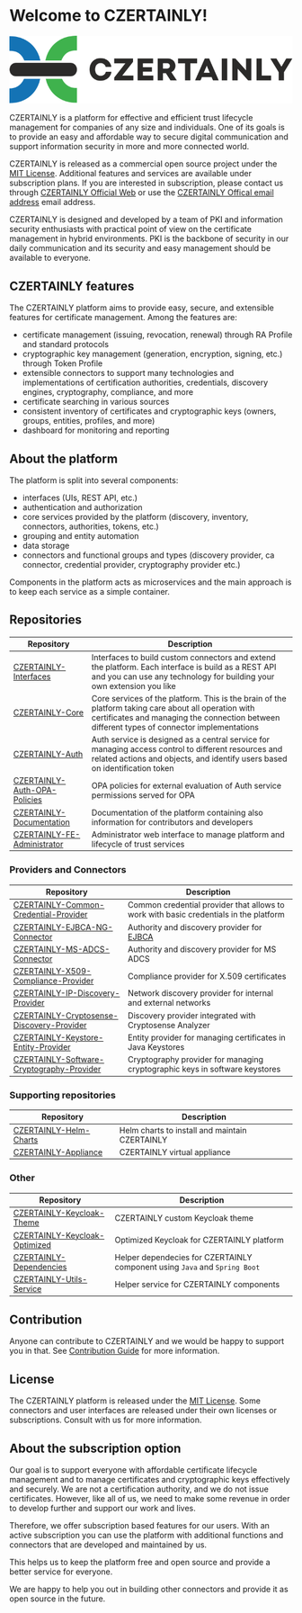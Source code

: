 # Welcome to CZERTAINLY!

![CZERTAINLY-logo](czertainly-logo/czertainly_color_H.svg)

CZERTAINLY is a platform for effective and efficient trust lifecycle management for companies of any size and individuals. One of its goals is to provide an easy and affordable way to secure digital communication and support information security in more and more connected world.

CZERTAINLY is released as a commercial open source project under the [MIT License](LICENSE.md).
Additional features and services are available under subscription plans. If you are interested in subscription, please contact us through [CZERTAINLY Official Web](https://www.czertainly.com) or use the [CZERTAINLY Offical email address](mailto:getinfo@czertainly.com) email address.

CZERTAINLY is designed and developed by a team of PKI and information security enthusiasts with practical point of view on the certificate management in hybrid environments. PKI is the backbone of security in our daily communication and its security and easy management should be available to everyone.

## CZERTAINLY features

The CZERTAINLY platform aims to provide easy, secure, and extensible features for certificate management. Among the features are:
- certificate management (issuing, revocation, renewal) through RA Profile and standard protocols
- cryptographic key management (generation, encryption, signing, etc.) through Token Profile
- extensible connectors to support many technologies and implementations of certification authorities, credentials, discovery engines, cryptography, compliance, and more
- certificate searching in various sources
- consistent inventory of certificates and cryptographic keys (owners, groups, entities, profiles, and more)
- dashboard for monitoring and reporting

## About the platform

The platform is split into several components:
- interfaces (UIs, REST API, etc.)
- authentication and authorization
- core services provided by the platform (discovery, inventory, connectors, authorities, tokens, etc.)
- grouping and entity automation
- data storage
- connectors and functional groups and types (discovery provider, ca connector, credential provider, cryptography provider etc.)

Components in the platform acts as microservices and the main approach is to keep each service as a simple container. 

## Repositories

| Repository                                                                                  | Description                                                                                                                                                                                         |
|---------------------------------------------------------------------------------------------|-----------------------------------------------------------------------------------------------------------------------------------------------------------------------------------------------------|
| [CZERTAINLY-Interfaces](https://github.com/3KeyCompany/CZERTAINLY-Interfaces)               | Interfaces to build custom connectors and extend the platform. Each interface is build as a REST API and you can use any technology for building your own extension you like                        |
| [CZERTAINLY-Core](https://github.com/3KeyCompany/CZERTAINLY-Core)                           | Core services of the platform. This is the brain of the platform taking care about all operation with certificates and managing the connection between different types of connector implementations |
| [CZERTAINLY-Auth](https://github.com/3KeyCompany/CZERTAINLY-Auth)                           | Auth service is designed as a central service for managing access control to different resources and related actions and objects, and identify users based on identification token                  |
| [CZERTAINLY-Auth-OPA-Policies](https://github.com/3KeyCompany/CZERTAINLY-Auth-OPA-Policies) | OPA policies for external evaluation of Auth service permissions served for OPA                                                                                                                     |
| [CZERTAINLY-Documentation](https://github.com/3KeyCompany/CZERTAINLY-Documentation)         | Documentation of the platform containing also information for contributors and developers                                                                                                           |
| [CZERTAINLY-FE-Administrator](https://github.com/3KeyCompany/CZERTAINLY-FE-Administrator)   | Administrator web interface to manage platform and lifecycle of trust services                                                                                                                      |

### Providers and Connectors

| Repository                                                                                                            | Description                                                                           |
|-----------------------------------------------------------------------------------------------------------------------|---------------------------------------------------------------------------------------|
| [CZERTAINLY-Common-Credential-Provider](https://github.com/3KeyCompany/CZERTAINLY-Common-Credential-Provider)         | Common credential provider that allows to work with basic credentials in the platform |
| [CZERTAINLY-EJBCA-NG-Connector](https://github.com/3KeyCompany/CZERTAINLY-EJBCA-NG-Connector)                         | Authority and discovery provider for [EJBCA](https://www.ejbca.org/)                  |
| [CZERTAINLY-MS-ADCS-Connector](https://github.com/3KeyCompany/CZERTAINLY-MS-ADCS-Connector)                           | Authority and discovery provider for MS ADCS                                          |
| [CZERTAINLY-X509-Compliance-Provider](https://github.com/3KeyCompany/CZERTAINLY-X509-Compliance-Provider)             | Compliance provider for X.509 certificates                                            |
| [CZERTAINLY-IP-Discovery-Provider](https://github.com/3KeyCompany/CZERTAINLY-IP-Discovery-Provider)                   | Network discovery provider for internal and external networks                         |
| [CZERTAINLY-Cryptosense-Discovery-Provider](https://github.com/3KeyCompany/CZERTAINLY-Cryptosense-Discovery-Provider) | Discovery provider integrated with Cryptosense Analyzer                               |
| [CZERTAINLY-Keystore-Entity-Provider](https://github.com/3KeyCompany/CZERTAINLY-Keystore-Entity-Provider)             | Entity provider for managing certificates in Java Keystores                           |
| [CZERTAINLY-Software-Cryptography-Provider](https://github.com/3KeyCompany/CZERTAINLY-Software-Cryptography-Provider) | Cryptography provider for managing cryptographic keys in software keystores           |

### Supporting repositories

| Repository                                                                      | Description                                    |
|---------------------------------------------------------------------------------|------------------------------------------------|
| [CZERTAINLY-Helm-Charts](https://github.com/3KeyCompany/CZERTAINLY-Helm-Charts) | Helm charts to install and maintain CZERTAINLY |
| [CZERTAINLY-Appliance](https://github.com/3KeyCompany/CZERTAINLY-Appliance)     | CZERTAINLY virtual appliance                   |

### Other

| Repository                                                                                    | Description                                                                |
|-----------------------------------------------------------------------------------------------|----------------------------------------------------------------------------|
| [CZERTAINLY-Keycloak-Theme](https://github.com/3KeyCompany/CZERTAINLY-Keycloak-Theme)         | CZERTAINLY custom Keycloak theme                                           |
| [CZERTAINLY-Keycloak-Optimized](https://github.com/3KeyCompany/CZERTAINLY-Keycloak-Optimized) | Optimized Keycloak for CZERTAINLY platform                                 |
| [CZERTAINLY-Dependencies](https://github.com/3KeyCompany/CZERTAINLY-Dependencies)             | Helper dependecies for CZERTAINLY component using `Java` and `Spring Boot` |
| [CZERTAINLY-Utils-Service](https://github.com/3KeyCompany/CZERTAINLY-Utils-Service)           | Helper service for CZERTAINLY components                                   |

## Contribution

Anyone can contribute to CZERTAINLY and we would be happy to support you in that. See [Contribution Guide](CONTRIBUTING.md) for more information.

## License

The CZERTAINLY platform is released under the [MIT License](LICENSE.md). Some connectors and user interfaces are released under their own licenses or subscriptions. Consult with us for more information.

## About the subscription option

Our goal is to support everyone with affordable certificate lifecycle management and to manage certificates and cryptographic keys effectively and securely. We are not a certification authority, and we do not issue certificates. However, like all of us, we need to make some revenue in order to develop further and support our work and lives.

Therefore, we offer subscription based features for our users. With an active subscription you can use the platform with additional functions and connectors that are developed and maintained by us.

This helps us to keep the platform free and open source and provide a better service for everyone.

We are happy to help you out in building other connectors and provide it as open source in the future.
